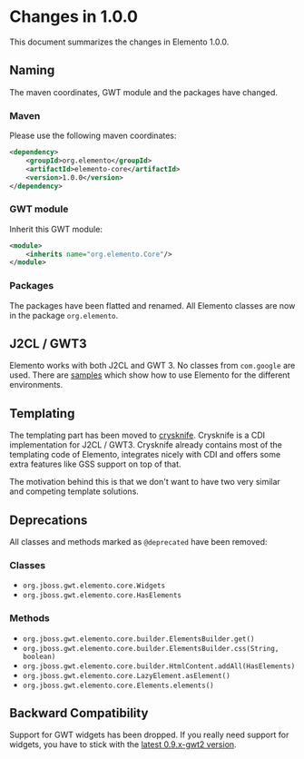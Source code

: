 # Changes in 1.0.0

This document summarizes the changes in Elemento 1.0.0.

## Naming

The maven coordinates, GWT module and the packages have changed.

### Maven

Please use the following maven coordinates:

```xml
<dependency>
    <groupId>org.elemento</groupId>
    <artifactId>elemento-core</artifactId>
    <version>1.0.0</version>
</dependency>
```

### GWT module 

Inherit this GWT module:

```xml
<module>
    <inherits name="org.elemento.Core"/>
</module>
```

### Packages 

The packages have been flatted and renamed. All Elemento classes are now in the package `org.elemento`.

## J2CL / GWT3

Elemento works with both J2CL and GWT 3. No classes from `com.google` are used. There are [samples](samples) which show how to use Elemento for the different environments. 

## Templating

The templating part has been moved to [crysknife](https://github.com/treblereel/crysknife/). Crysknife is a CDI implementation for J2CL / GWT3. Crysknife already contains most of the templating code of Elemento, integrates nicely with CDI and offers some extra features like GSS support on top of that.

The motivation behind this is that we don't want to have two very similar and competing template solutions.

## Deprecations

All classes and methods marked as `@deprecated` have been removed:

### Classes

- `org.jboss.gwt.elemento.core.Widgets`
- `org.jboss.gwt.elemento.core.HasElements`

### Methods

- `org.jboss.gwt.elemento.core.builder.ElementsBuilder.get()`
- `org.jboss.gwt.elemento.core.builder.ElementsBuilder.css(String, boolean)`
- `org.jboss.gwt.elemento.core.builder.HtmlContent.addAll(HasElements)`
- `org.jboss.gwt.elemento.core.LazyElement.asElement()`
- `org.jboss.gwt.elemento.core.Elements.elements()`

## Backward Compatibility

Support for GWT widgets has been dropped. If you really need support for widgets, you have to stick with the [latest 0.9.x-gwt2 version](https://search.maven.org/artifact/org.jboss.gwt.elemento/elemento-core/0.9.6-gwt2/gwt-lib).